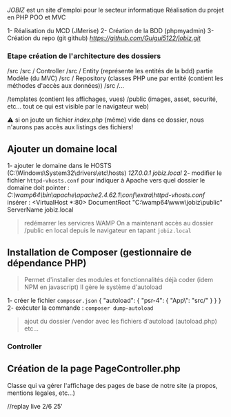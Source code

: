 *JOBIZ* est un site d'emploi pour le secteur informatique
Réalisation du projet en PHP POO et MVC

1- Réalisation du MCD (JMerise)
2- Création de la BDD (phpmyadmin)
3- Création du repo (git github)  *https://github.com/Guigui5122/jobiz.git*

### Etape création de l'architecture des dossiers 
/src
/src / Controller
/src / Entity (représente les entités de la bdd) partie Modèle (du MVC)
/src / Repository (classes PHP une par entité (contient les méthodes d'accès aux données))
/src /...

/templates (contient les affichages, vues)
/public (images, asset, securité, etc... tout ce qui est visible par le navigateur web)

⚠️ si on joute un fichier *index.php* (même) vide dans ce dossier, nous n'aurons pas accès aux listings des fichiers!


## Ajouter un domaine local
1- ajouter le domaine dans le HOSTS (C:\Windows\System32\drivers\etc\hosts)
*127.0.0.1 jobiz.local*
2- modifier le fichier ``httpd-vhosts.conf`` pour indiquer à Apache vers quel dossier le domaine doit pointer :
*C:\wamp64\bin\apache\apache2.4.62.1\conf\extra\httpd-vhosts.conf*
insérer : 
<VirtualHost *:80>
	DocumentRoot "C:\wamp64\www\jobiz\public"
	ServerName jobiz.local
</VirtualHost>

> redémarrer les servicres WAMP 
On a maintenant accès au dossier /public en local depuis le navigateur en tapant ``jobiz.local``

## Installation de Composer (gestionnaire de dépendance PHP)
>Permet d'installer des modules et fonctionnalités déjà coder (idem NPM en javascript)
Il gère le système d'autoload

1- créer le fichier ``composer.json`` 
{
    "autoload": {
        "psr-4": {
            "App\\": "src/"
        }
    }
}
2- exécuter la commande : ``composer dump-autoload``
> ajout du dossier /vendor avec les fichiers d'autoload (autoload.php) etc...

### Controller
## Création de la page PageController.php
Classe qui va gérer l'affichage des pages de base de notre site (a propos, mentions legales, etc...)

//replay live 2/6 25'